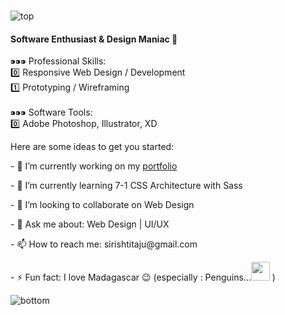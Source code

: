 ### 

<!--
**sirishtitaju/sirishtitaju** is a ✨ _special_ ✨ repository because its `README.md` (this file) appears on your GitHub profile.

Here are some ideas to get you started:

- 🔭 I’m currently working on ...
- 🌱 I’m currently learning ...
- 👯 I’m looking to collaborate on ...
- 🤔 I’m looking for help with ...
- 💬 Ask me about ...
- 📫 How to reach me: ...
- 😄 Pronouns: ...
- ⚡ Fun fact: ...
-->
<!-- height:50vh; display:flex; justify-content:center; align-items:center -->
<!-- <img src="https://i.ibb.co/7NSWvm4/top.png" alt="top" border="0"> -->
<img src="https://i.ibb.co/VjR6FYJ/top.png" alt="top" border="0">
<div align ="left">
<h4>Software Enthusiast & Design Maniac 👹 </h4>
⁍⁍⁍ Professional Skills: <br/>
0️⃣ Responsive Web Design / Development  <br/>
1️⃣ Prototyping / Wireframing  <br/>
 <br/>
⁍⁍⁍ Software Tools:  <br/>
0️⃣ Adobe Photoshop, Illustrator, XD  <br/>
<p></p><p></p>
 </div>
Here are some ideas to get you started:<p></p>
- 🔭 I’m currently working on my <a href="http://sirishtitaju.com.np/" target="_blank">portfolio</a><p></p>
- 🌱 I’m currently learning 7-1 CSS Architecture with Sass<p></p>
- 👯 I’m looking to collaborate on Web Design<p></p>
- 💬 Ask me about: Web Design | UI/UX <p></p>
- 📫 How to reach me: sirishtitaju@gmail.com <p>
- ⚡ Fun fact: I love Madagascar 😉 (especially : Penguins...<img width="30" src ="https://media.giphy.com/media/Cmr1OMJ2FN0B2/giphy.gif"/> ) </p>
<img src="https://i.ibb.co/10BCGxR/bottom.png" alt="bottom" border="0">
<!-- <img src="https://i.ibb.co/Fg18qvf/bottom.png" alt="bottom" border="0"> -->
